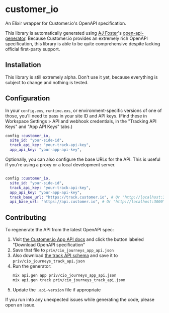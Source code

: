 # customer_io

An Elixir wrapper for Customer.io's OpenAPI specification.

This library is automatically generated using [AJ Foster](https://github.com/aj-foster/)'s [open-api-generator](https://github.com/aj-foster/open-api-generator). Because Customer.io provides an extremely rich OpenAPI specification, this library is able to be quite comprehensive despite lacking official first-party support.

## Installation

This library is still extremely alpha. Don't use it yet, because everything is subject to change and nothing is tested.

## Configuration

In your `config.exs`, `runtime.exs`, or environment-specific versions of one of those, you'll need to pass in your site ID and API keys. (Find these in Workspace Settings > API and webhook credentials, in the "Tracking API Keys" and "App API Keys" tabs.)

```elixir
config :customer_io,
  site_id: "your-side-id",
  track_api_key: "your-track-api-key",
  app_api_key: "your-app-api-key",
```

Optionally, you can also configure the base URLs for the API. This is useful if you're using a proxy or a local development server.

```elixir

config :customer_io,
  site_id: "your-side-id",
  track_api_key: "your-track-api-key",
  app_api_key: "your-app-api-key",
  track_base_url: "https://track.customer.io", # Or "http://localhost:3000", etc.
  api_base_url: "https://api.customer.io", # Or "http://localhost:3000", etc.
```

## Contributing

To regenerate the API from the latest OpenAPI spec:

1. Visit [the Customer.io App API docs](https://customer.io/docs/api/app/) and click the button labeled "Download OpenAPI specification"
2. Save that file to `priv/cio_journeys_app_api.json`
3. Also download [the track API schema](https://customer.io/docs/api/track/) and save it to `priv/cio_journeys_track_api.json`
4. Run the generator:
    ```sh
    mix api.gen app priv/cio_journeys_app_api.json 
    mix api.gen track priv/cio_journeys_track_api.json
    ```
5. Update the `.api-version` file if appropriate

If you run into any unexpected issues while generating the code, please open an issue.

